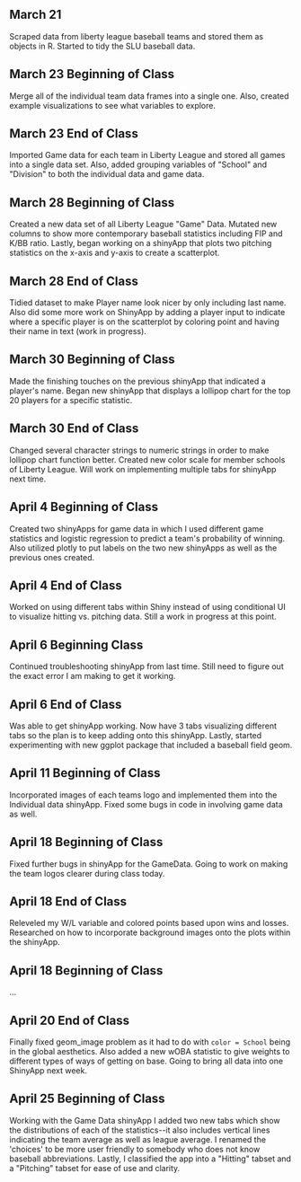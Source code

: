 ## March 21

Scraped data from liberty league baseball teams and stored them as objects in R. Started to tidy the SLU baseball data.

## March 23 Beginning of Class

Merge all of the individual team data frames into a single one. Also, created example visualizations to see what variables to explore.

## March 23 End of Class

Imported Game data for each team in Liberty League and stored all games into a single data set. Also, added grouping variables of "School" and "Division" to both the individual data and game data.

## March 28 Beginning of Class

Created a new data set of all Liberty League "Game" Data. Mutated new columns to show more contemporary baseball statistics including FIP and K/BB ratio. Lastly, began working on a shinyApp that plots two pitching statistics on the x-axis and y-axis to create a scatterplot.

## March 28 End of Class

Tidied dataset to make Player name look nicer by only including last name. Also did some more work on ShinyApp by adding a player input to indicate where a specific player is on the scatterplot by coloring point and having their name in text (work in progress).

## March 30 Beginning of Class

Made the finishing touches on the previous shinyApp that indicated a player's name. Began new shinyApp that displays a lollipop chart for the top 20 players for a specific statistic.

## March 30 End of Class

Changed several character strings to numeric strings in order to make lollipop chart function better. Created new color scale for member schools of Liberty League. Will work on implementing multiple tabs for shinyApp next time.

## April 4 Beginning of Class

Created two shinyApps for game data in which I used different game statistics and logistic regression to predict a team's probability of winning. Also utilized plotly to put labels on the two new shinyApps as well as the previous ones created.

## April 4 End of Class

Worked on using different tabs within Shiny instead of using conditional UI to visualize hitting vs. pitching data. Still a work in progress at this point.

## April 6 Beginning Class

Continued troubleshooting shinyApp from last time. Still need to figure out the exact error I am making to get it working.

## April 6 End of Class

Was able to get shinyApp working. Now have 3 tabs visualizing different tabs so the plan is to keep adding onto this shinyApp. Lastly, started experimenting with new ggplot package that included a baseball field geom.

## April 11 Beginning of Class

Incorporated images of each teams logo and implemented them into the Individual data shinyApp. Fixed some bugs in code in involving game data as well.

## April 18 Beginning of Class

Fixed further bugs in shinyApp for the GameData. Going to work on making the team logos clearer during class today.

## April 18 End of Class

Releveled my W/L variable and colored points based upon wins and losses. Researched on how to incorporate background images onto the plots within the shinyApp.

## April 18 Beginning of Class

...

## April 20 End of Class

Finally fixed geom_image problem as it had to do with `color = School` being in the global aesthetics. Also added a new wOBA statistic to give weights to different types of ways of getting on base. Going to bring all data into one ShinyApp next week.

## April 25 Beginning of Class

Working with the Game Data shinyApp I added two new tabs which show the distributions of each of the statistics--it also includes vertical lines indicating the team average as well as league average. I renamed the 'choices' to be more user friendly to somebody who does not know baseball abbreviations. Lastly, I classified the app into a "Hitting" tabset and a "Pitching" tabset for ease of use and clarity.

